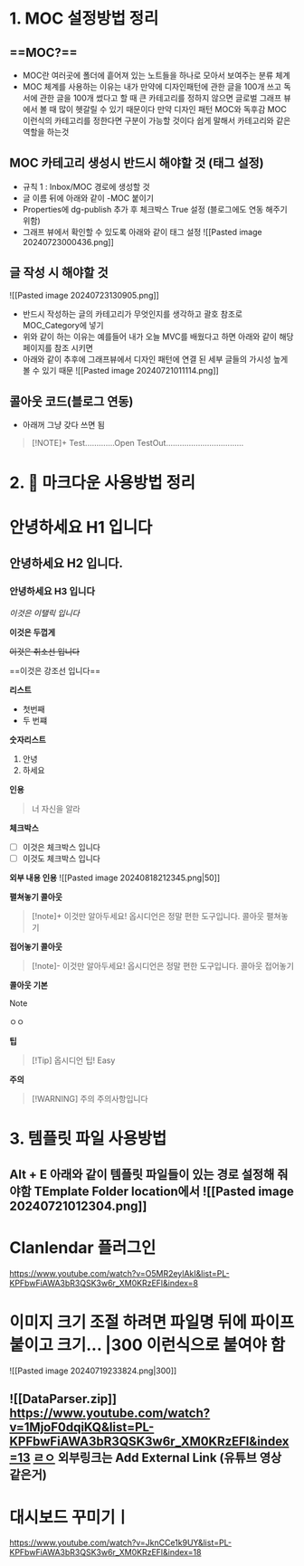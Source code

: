 # 1. MOC 설정방법 정리
## ==MOC?==
- MOC란 여러곳에 폴더에 흩어져 있는 노트들을 하나로 모아서 보여주는 분류 체계
- MOC 체계를 사용하는 이유는 내가 만약에 디자인패턴에 관한 글을 100개 쓰고 독서에 관한 글을 100개 썼다고 할 때 큰 카테고리를 정하지 않으면 글로벌 그래프 뷰에서 볼 때 많이 헷갈릴 수 있기 때문이다 만약 디자인 패턴 MOC와 독후감 MOC 이런식의 카테고리를 정한다면 구분이 가능할 것이다 쉽게 말해서 카테고리와 같은 역할을 하는것

## MOC 카테고리 생성시 반드시 해야할 것 (태그 설정)
* 규칙 1 : Inbox/MOC 경로에 생성할 것
* 글 이름 뒤에 아래와 같이 -MOC 붙이기
* Properties에 dg-publish 추가 후 체크박스 True 설정 (블로그에도 연동 해주기 위함)
* 그래프 뷰에서 확인할 수 있도록 아래와 같이 태그 설정
  ![[Pasted image 20240723000436.png]]
## 글 작성 시 해야할 것
![[Pasted image 20240723130905.png]]
* 반드시 작성하는 글의 카테고리가 무엇인지를 생각하고 괄호 참조로 MOC_Category에 넣기
* 위와 같이 하는 이유는 예를들어 내가 오늘 MVC를 배웠다고 하면 아래와 같이 해당 페이지를 참조 시키면
* 아래와 같이 추후에 그래프뷰에서 디자인 패턴에 연결 된 세부 글들의 가시성 높게 볼 수 있기 때문
  ![[Pasted image 20240721011114.png]]

## 콜아웃 코드(블로그 연동)
* 아래꺼 그냥 갖다 쓰면 됨

> [!NOTE]+ Test.............Open
> TestOut..................................

# 2. 📖 마크다운 사용방법 정리 

# 안녕하세요 H1 입니다

## 안녕하세요 H2 입니다.

### 안녕하세요 H3 입니다

*이것은 이탤릭 입니다*

**이것은 두껍게**

~~이것은 취소선 입니다~~

==이것은 강조선 입니다==

**리스트**
- 첫번째
- 두 번쨰

**숫자리스트**
1. 안녕
2. 하세요

**인용**
> 너 자신을 알라

**체크박스**
- [ ] 이것은 체크박스 입니다
- [ ] 이것도 체크박스 입니다

**외부 내용 인용**
![[Pasted image 20240818212345.png|50]]

**펼쳐놓기 콜아웃**
> [!note]+ 이것만 알아두세요!  옵시디언은 정말 편한 도구입니다.
콜아웃 펼쳐놓기

**접어놓기 콜아웃**
> [!note]- 이것만 알아두세요!  옵시디언은 정말 편한 도구입니다.
콜아웃 접어놓기

**콜아웃 기본**
>[!NOTE] 
ㅇㅇ

**팁**
>[!Tip] 옵시디언 팁!
>Easy

**주의**
> [!WARNING] 주의
> 주의사항입니다







# 3. 템플릿 파일 사용방법 

  Alt + E 아래와 같이 템플릿 파일들이 있는 경로 설정해 줘야함 TEmplate Folder location에서 
![[Pasted image 20240721012304.png]]
---
# Clanlendar 플러그인
https://www.youtube.com/watch?v=O5MR2eylAkI&list=PL-KPFbwFiAWA3bR3QSK3w6r_XM0KRzEFl&index=8

# 이미지 크기 조절 하려면 파일명 뒤에 파이프 붙이고 크기... |300 이런식으로 붙여야 함
![[Pasted image 20240719233824.png|300]]

![[DataParser.zip]]
https://www.youtube.com/watch?v=1MjoF0dqiKQ&list=PL-KPFbwFiAWA3bR3QSK3w6r_XM0KRzEFl&index=13
[ㄹㅇ](https://www.youtube.com/watch?v=1MjoF0dqiKQ&list=PL-KPFbwFiAWA3bR3QSK3w6r_XM0KRzEFl&index=13)
외부링크는 Add External Link (유튜브 영상 같은거)
---
# 대시보드 꾸미기ㅣ
https://www.youtube.com/watch?v=JknCCe1k9UY&list=PL-KPFbwFiAWA3bR3QSK3w6r_XM0KRzEFl&index=18




